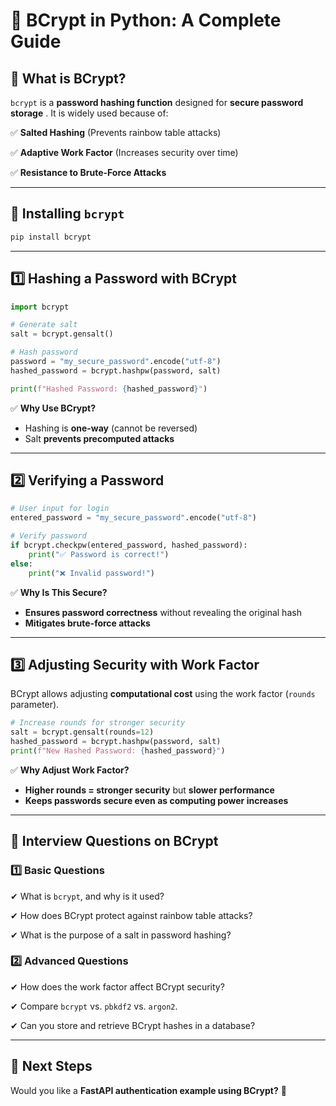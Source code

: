 # **🔐 BCrypt in Python: A Complete Guide**

## **🔹 What is BCrypt?**

`bcrypt` is a **password hashing function** designed for  **secure password storage** . It is widely used because of:

✅ **Salted Hashing** (Prevents rainbow table attacks)

✅ **Adaptive Work Factor** (Increases security over time)

✅ **Resistance to Brute-Force Attacks**

---

## **🔹 Installing `bcrypt`**

```bash
pip install bcrypt
```

---

## **1️⃣ Hashing a Password with BCrypt**

```python
import bcrypt

# Generate salt
salt = bcrypt.gensalt()

# Hash password
password = "my_secure_password".encode("utf-8")
hashed_password = bcrypt.hashpw(password, salt)

print(f"Hashed Password: {hashed_password}")
```

✅ **Why Use BCrypt?**

* Hashing is **one-way** (cannot be reversed)
* Salt **prevents precomputed attacks**

---

## **2️⃣ Verifying a Password**

```python
# User input for login
entered_password = "my_secure_password".encode("utf-8")

# Verify password
if bcrypt.checkpw(entered_password, hashed_password):
    print("✅ Password is correct!")
else:
    print("❌ Invalid password!")
```

✅ **Why Is This Secure?**

* **Ensures password correctness** without revealing the original hash
* **Mitigates brute-force attacks**

---

## **3️⃣ Adjusting Security with Work Factor**

BCrypt allows adjusting **computational cost** using the work factor (`rounds` parameter).

```python
# Increase rounds for stronger security
salt = bcrypt.gensalt(rounds=12)
hashed_password = bcrypt.hashpw(password, salt)
print(f"New Hashed Password: {hashed_password}")
```

✅ **Why Adjust Work Factor?**

* **Higher rounds = stronger security** but **slower performance**
* **Keeps passwords secure even as computing power increases**

---

## **🔹 Interview Questions on BCrypt**

### **1️⃣ Basic Questions**

✔ What is `bcrypt`, and why is it used?

✔ How does BCrypt protect against rainbow table attacks?

✔ What is the purpose of a salt in password hashing?

### **2️⃣ Advanced Questions**

✔ How does the work factor affect BCrypt security?

✔ Compare `bcrypt` vs. `pbkdf2` vs. `argon2`.

✔ Can you store and retrieve BCrypt hashes in a database?

---

## **🚀 Next Steps**

Would you like a **FastAPI authentication example using BCrypt?** 🎯
